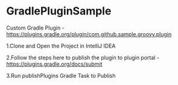 # GradlePluginSample
Custom Gradle Plugin - https://plugins.gradle.org/plugin/com.github.sample.groovy.plugin

1.Clone and Open the Project in IntelliJ IDEA

2.Follow the steps here to publish the plugin to plugin portal - https://plugins.gradle.org/docs/submit

3.Run publishPlugins Gradle Task to Publish